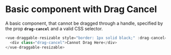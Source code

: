 # Basic component with Drag Cancel

A basic component, that cannot be dragged through a handle, specified by the prop <b>`drag-cancel`</b> and a valid CSS selector.

~~~js
<vue-draggable-resizable style="border: 1px solid black;" :drag-cancel="'.drag-cancel'">
  <div class="drag-cancel">Cannot Drag Here</div>
</vue-draggable-resizable>
~~~

